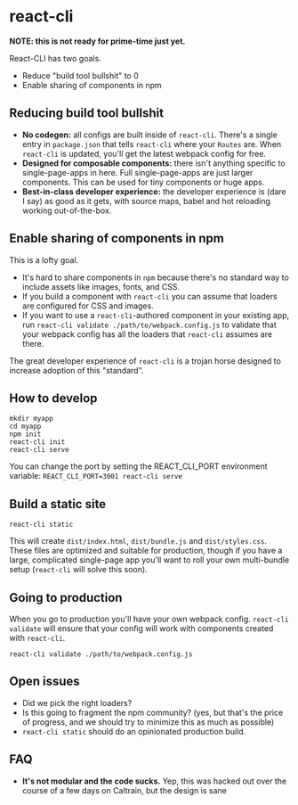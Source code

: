 # react-cli

**NOTE: this is not ready for prime-time just yet.**

React-CLI has two goals.

  * Reduce "build tool bullshit" to 0
  * Enable sharing of components in npm

## Reducing build tool bullshit

  * **No codegen:** all configs are built inside of `react-cli`. There's a single entry in `package.json` that tells `react-cli` where your `Routes` are. When `react-cli` is updated, you'll get the latest webpack config for free.
  * **Designed for composable components:** there isn't anything specific to single-page-apps in here. Full single-page-apps are just larger components. This can be used for tiny components or huge apps.
  * **Best-in-class developer experience:** the developer experience is (dare I say) as good as it gets, with source maps, babel and hot reloading working out-of-the-box.

## Enable sharing of components in npm

This is a lofty goal.

  * It's hard to share components in `npm` because there's no standard way to include assets like images, fonts, and CSS.
  * If you build a component with `react-cli` you can assume that loaders are configured for CSS and images.
  * If you want to use a `react-cli`-authored component in your existing app, run `react-cli validate ./path/to/webpack.config.js` to validate that your webpack config has all the loaders that `react-cli` assumes are there.

The great developer experience of `react-cli` is a trojan horse designed to increase adoption of this "standard".

## How to develop

```
mkdir myapp
cd myapp
npm init
react-cli init
react-cli serve
```

You can change the port by setting the REACT_CLI_PORT environment variable: `REACT_CLI_PORT=3001 react-cli serve`

## Build a static site

```
react-cli static
```

This will create `dist/index.html`, `dist/bundle.js` and `dist/styles.css`. These files are optimized and suitable for production, though if you have a large, complicated single-page app you'll want to roll your own multi-bundle setup (`react-cli` will solve this soon).

## Going to production

When you go to production you'll have your own webpack config. `react-cli validate` will ensure that your config will work with components created with `react-cli`.

```
react-cli validate ./path/to/webpack.config.js
```

## Open issues

  * Did we pick the right loaders?
  * Is this going to fragment the npm community? (yes, but that's the price of progress, and we should try to minimize this as much as possible)
  * `react-cli static` should do an opinionated production build.

## FAQ

  * **It's not modular and the code sucks.** Yep, this was hacked out over the course of a few days on Caltrain, but the design is sane